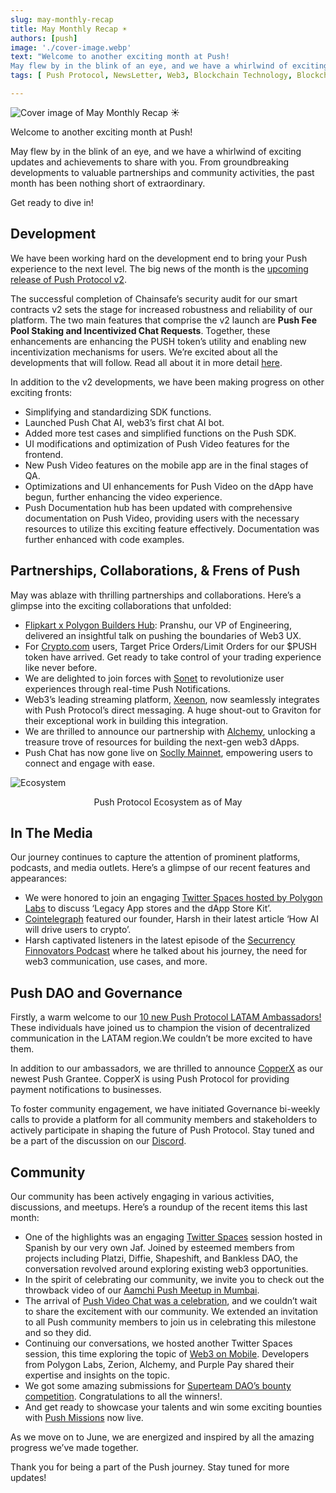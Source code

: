 ```yaml
---
slug: may-monthly-recap
title: May Monthly Recap ☀️
authors: [push]
image: './cover-image.webp'
text: "Welcome to another exciting month at Push!
May flew by in the blink of an eye, and we have a whirlwind of exciting updates and achievements to share with you. From groundbreaking developments to valuable partnerships and community activities, the past month has been nothing short of extraordinary."
tags: [ Push Protocol, NewsLetter, Web3, Blockchain Technology, Blockchain Development]

---
```


![Cover image of May Monthly Recap ☀️](./cover-image.webp)

<!--truncate-->

Welcome to another exciting month at Push!

May flew by in the blink of an eye, and we have a whirlwind of exciting updates and achievements to share with you. From groundbreaking developments to valuable partnerships and community activities, the past month has been nothing short of extraordinary.

Get ready to dive in!

## Development

We have been working hard on the development end to bring your Push experience to the next level. The big news of the month is the [upcoming release of Push Protocol v2](https://x.com/PushChain/status/1663910676513816578).

The successful completion of Chainsafe’s security audit for our smart contracts v2 sets the stage for increased robustness and reliability of our platform. The two main features that comprise the v2 launch are <b>Push Fee Pool Staking and Incentivized Chat Requests</b>. Together, these enhancements are enhancing the PUSH token’s utility and enabling new incentivization mechanisms for users. We’re excited about all the developments that will follow. Read all about it in more detail [here](https://medium.com/push-protocol/push-protocol-v2-fee-pool-incentivized-chats-launching-in-june-959a3eab4966).

In addition to the v2 developments, we have been making progress on other exciting fronts:

- Simplifying and standardizing SDK functions.
- Launched Push Chat AI, web3’s first chat AI bot.
- Added more test cases and simplified functions on the Push SDK.
- UI modifications and optimization of Push Video features for the frontend.
- New Push Video features on the mobile app are in the final stages of QA.
- Optimizations and UI enhancements for Push Video on the dApp have begun, further enhancing the video experience.
- Push Documentation hub has been updated with comprehensive documentation on Push Video, providing users with the necessary resources to utilize this exciting feature effectively. Documentation was further enhanced with code examples.

## Partnerships, Collaborations, & Frens of Push

May was ablaze with thrilling partnerships and collaborations. Here’s a glimpse into the exciting collaborations that unfolded:

- [Flipkart x Polygon Builders Hub](https://twitter.com/0xPolygonDevs/status/1651248748452880384?s=20): Pranshu, our VP of Engineering, delivered an insightful talk on pushing the boundaries of Web3 UX.
- For [Crypto.com](https://x.com/PushChain/status/1653383852583448577?s=20) users, Target Price Orders/Limit Orders for our $PUSH token have arrived. Get ready to take control of your trading experience like never before.
- We are delighted to join forces with [Sonet](https://x.com/PushChain/status/1653383852583448577?s=20) to revolutionize user experiences through real-time Push Notifications.
- Web3’s leading streaming platform, [Xeenon](https://x.com/PushChain/status/1653383852583448577?s=20), now seamlessly integrates with Push Protocol’s direct messaging. A huge shout-out to Graviton for their exceptional work in building this integration.
- We are thrilled to announce our partnership with [Alchemy](https://x.com/PushChain/status/1661046782422560771?s=20), unlocking a treasure trove of resources for building the next-gen web3 dApps.
- Push Chat has now gone live on [Soclly Mainnet](https://x.com/PushChain/status/1661069485594345472?s=20), empowering users to connect and engage with ease.

![Ecosystem](./image-1.webp)

<center>Push Protocol Ecosystem as of May</center>

## In The Media

Our journey continues to capture the attention of prominent platforms, podcasts, and media outlets. Here’s a glimpse of our recent features and appearances:

- We were honored to join an engaging [Twitter Spaces hosted by Polygon Labs](https://x.com/PushChain/status/1654023778559578113?s=20) to discuss ‘Legacy App stores and the dApp Store Kit’.
- [Cointelegraph](https://x.com/PushChain/status/1656300746953084928?s=20) featured our founder, Harsh in their latest article ‘How AI will drive users to crypto’.
- Harsh captivated listeners in the latest episode of the [Securrency Finnovators Podcast](https://x.com/PushChain/status/1657024343279321095?s=20) where he talked about his journey, the need for web3 communication, use cases, and more.

## Push DAO and Governance

Firstly, a warm welcome to our [10 new Push Protocol LATAM Ambassadors!](https://x.com/PushChain/status/1653066991928852480?s=20) These individuals have joined us to champion the vision of decentralized communication in the LATAM region.We couldn’t be more excited to have them.

In addition to our ambassadors, we are thrilled to announce [CopperX](https://twitter.com/CopperxHQ/status/1656980548852793348?t=X-Fn-Tmg-8wvtYOafpfMlQ&s=19) as our newest Push Grantee. CopperX is using Push Protocol for providing payment notifications to businesses.

To foster community engagement, we have initiated Governance bi-weekly calls to provide a platform for all community members and stakeholders to actively participate in shaping the future of Push Protocol. Stay tuned and be a part of the discussion on our [Discord](https://discord.com/invite/pushprotocol).

## Community

Our community has been actively engaging in various activities, discussions, and meetups. Here’s a roundup of the recent items this last month:

- One of the highlights was an engaging [Twitter Spaces](https://x.com/PushChain/status/1653457074657820672?s=20) session hosted in Spanish by our very own Jaf. Joined by esteemed members from projects including Platzi, Diffie, Shapeshift, and Bankless DAO, the conversation revolved around exploring existing web3 opportunities.
- In the spirit of celebrating our community, we invite you to check out the throwback video of our [Aamchi Push Meetup in Mumbai](https://x.com/PushChain/status/1655933488296599553?s=20).
- The arrival of [Push Video Chat was a celebration](https://x.com/PushChain/status/1656328277903175685), and we couldn’t wait to share the excitement with our community. We extended an invitation to all Push community members to join us in celebrating this milestone and so they did.
- Continuing our conversations, we hosted another Twitter Spaces session, this time exploring the topic of [Web3 on Mobile](https://x.com/PushChain/status/1659576521919528962?s=20). Developers from Polygon Labs, Zerion, Alchemy, and Purple Pay shared their expertise and insights on the topic.
- We got some amazing submissions for [Superteam DAO’s bounty competition](https://x.com/PushChain/status/1658119059014025219?s=20). Congratulations to all the winners!.
- And get ready to showcase your talents and win some exciting bounties with [Push Missions](https://x.com/PushChain/status/1661365701628637186?s=20) now live.

As we move on to June, we are energized and inspired by all the amazing progress we’ve made together.

Thank you for being a part of the Push journey. Stay tuned for more updates!
